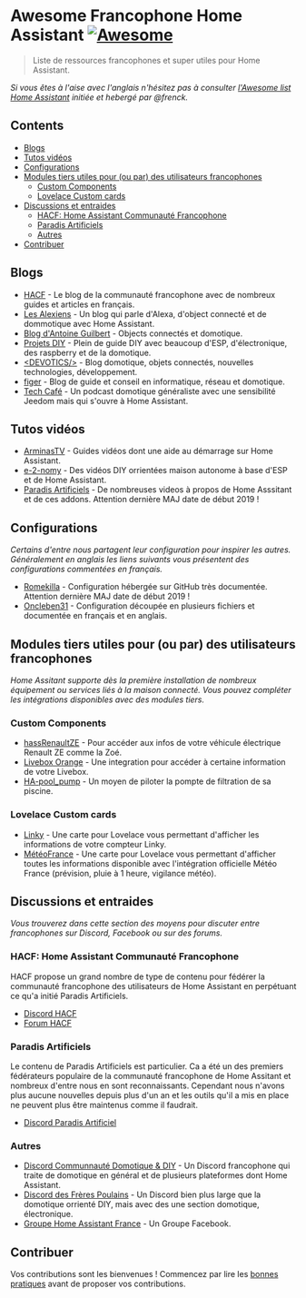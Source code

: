 # Awesome Francophone Home Assistant [![Awesome](https://awesome.re/badge.svg)](https://awesome.re)

> Liste de ressources francophones et super utiles pour Home Assistant.

_Si vous êtes à l'aise avec l'anglais n'hésitez pas à consulter [l'Awesome list
Home Assistant](https://www.awesome-ha.com/) initiée et hebergé par @frenck._

## Contents

- [Blogs](#blogs)
- [Tutos vidéos](#tutos-vidéos)
- [Configurations](#configurations)
- [Modules tiers utiles pour (ou par) des utilisateurs francophones](#modules-tiers-utiles-pour-ou-par-des-utilisateurs-francophones)
  - [Custom Components](#custom-components)
  - [Lovelace Custom cards](#lovelace-custom-cards)
- [Discussions et entraides](#discussions-et-entraides)
  - [HACF: Home Assistant Communauté Francophone](#hacf-home-assistant-communauté-francophone)
  - [Paradis Artificiels](#paradis-artificiels)
  - [Autres](#autres)
- [Contribuer](#contribuer)

## Blogs

- [HACF](https://hacf.fr) - Le blog de la communauté francophone avec de nombreux guides et articles en français.
- [Les Alexiens](https://www.lesalexiens.fr/) - Un blog qui parle d'Alexa, d'object connecté et de dommotique avec Home Assistant.
- [Blog d'Antoine Guilbert](https://www.antoineguilbert.fr/category/domotique/) - Objects connectés et domotique.
- [Projets DIY](https://projetsdiy.fr) - Plein de guide DIY avec beaucoup d'ESP, d'électronique, des raspberry et de la domotique.
- [&lt;DEVOTICS/&gt;](https://devotics.fr/) - Blog domotique, objets connectés, nouvelles technologies, développement.
- [figer](https://www.figer.com/) - Blog de guide et conseil en informatique, réseau et domotique.
- [Tech Café](https://techcafe.fr/category/domotique-podcast-maison-connectee/) - Un podcast domotique généraliste avec une sensibilité Jeedom mais qui s'ouvre à Home Assistant.

## Tutos vidéos

- [ArminasTV](https://www.youtube.com/channel/UCLoLYGnh66x9cMee-qBi3XQ) - Guides vidéos dont une aide au démarrage sur Home Assistant.
- [e-2-nomy](https://www.youtube.com/channel/UCaSQ9Wl2KWUvQmTRV26O96Q/) - Des vidéos DIY orrientées maison autonome à base d'ESP et de Home Assistant.
- [Paradis Artificiels](https://www.youtube.com/channel/UCbCJtFizTFNf4waPWPFAqcA) - De nombreuses videos à propos de Home Asssitant et de ces addons. Attention dernière MAJ date de début 2019 !

## Configurations

_Certains d'entre nous partagent leur configuration pour inspirer les autres. Généralement en anglais les liens suivants vous présentent des configurations commentées en français._

- [Romekilla](https://github.com/romquenin/home-assistant-config-fr) - Configuration hébergée sur GitHub très documentée. Attention dernière MAJ date de début 2019 !
- [Oncleben31](https://github.com/oncleben31/home-assistant-config) - Configuration découpée en plusieurs fichiers et documentée en français et en anglais.

## Modules tiers utiles pour (ou par) des utilisateurs francophones

_Home Assitant supporte dès la première installation de nombreux équipement ou services liés à la maison connecté. Vous pouvez compléter les intégrations disponibles avec des modules tiers._

### Custom Components

- [hassRenaultZE](https://github.com/epenet/hassRenaultZE) - Pour accéder aux infos de votre véhicule électrique Renault ZE comme la Zoé.
- [Livebox Orange](https://github.com/Cyr-ius/hass-livebox-component) - Une integration pour accéder à certaine information de votre Livebox.
- [HA-pool_pump](https://github.com/oncleben31/ha-pool_pump) - Un moyen de piloter la pompte de filtration de sa piscine.

### Lovelace Custom cards

- [Linky](https://github.com/royto/linky-card) - Une carte pour Lovelace vous permettant d'afficher les informations de votre compteur Linky.
- [MétéoFrance](https://github.com/Imbuzi/meteo-france-weather-card) - Une carte pour Lovelace vous permettant d'afficher toutes les informations disponible avec l'intégration officielle Météo France (prévision, pluie à 1 heure, vigilance météo).

## Discussions et entraides

_Vous trouverez dans cette section des moyens pour discuter entre francophones sur Discord, Facebook ou sur des forums._

### HACF: Home Assistant Communauté Francophone

HACF propose un grand nombre de type de contenu pour fédérer la communauté francophone des utilisateurs de Home Assistant en perpétuant ce qu'a initié Paradis Artificiels.

- [Discord HACF](https://discord.gg/uybmhR)
- [Forum HACF](https://forum.hacf.fr/)

### Paradis Artificiels

Le contenu de Paradis Artificiels est particulier. Ca a été un des premiers fédérateurs populaire de la communauté francophone de Home Assitant et nombreux d'entre nous en sont reconnaissants. Cependant nous n'avons plus aucune nouvelles depuis plus d'un an et les outils qu'il a mis en place ne peuvent plus être maintenus comme il faudrait.

- [Discord Paradis Artificiel](https://discord.gg/GPA6vd2)

### Autres

- [Discord Communnauté Domotique & DIY](https://discordapp.com/channels/517999856116039698/517999856116039700/518176946052661248) - Un Discord francophone qui traite de domotique en général et de plusieurs plateformes dont Home Assistant.
- [Discord des Frères Poulains](https://lfp.yt/discord) - Un Discord bien plus large que la domotique orrienté DIY, mais avec des une section domotique, électronique.
- [Groupe Home Assistant France](https://www.facebook.com/groups/HomeAssistantFrance/) - Un Groupe Facebook.

## Contribuer

Vos contributions sont les bienvenues ! Commencez par lire les [bonnes pratiques](contributing.md) avant de proposer vos contributions.
